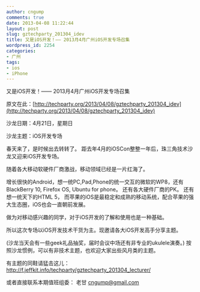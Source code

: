 ```yaml
---
author: cngump
comments: true
date: 2013-04-08 11:22:44
layout: post
slug: gztechparty_201304_idev
title: 又是iOS开发！—— 2013月4月广州iOS开发专场召集
wordpress_id: 2254
categories:
- 广州
tags:
- ios
- iPhone
---
```


又是iOS开发！—— 2013月4月广州iOS开发专场召集

原文在此：[http://techparty.org/2013/04/08/gztechparty_201304_idev](http://techparty.org/2013/04/08/gztechparty_201304_idev)

沙龙日期：4月21日，星期日

沙龙主题：iOS开发专场

春天来了，是时候出去转转了。 距去年4月的iOSCon整整一年后，珠三角技术沙龙又迎来iOS开发专场。

随着各大移动软硬件厂商激战，移动领域已经是一片红海了。

增长很快的Android，想一统PC,Pad,Phone的统一交互的微软的WP8，还有 BlackBerry 10, Firefox OS, Ubuntu for phone。 还有各大硬件厂商的PK。
还有想一统天下的HTML 5， 而苹果的iOS是最稳定和成熟的移动系统，配合苹果的强大生态圈，iOS也会一直朝前发展。

做为对移动感兴趣的同学，对于iOS开发的了解和使用也是一种基础。

所以这次专场以iOS开发技术干货为主。现邀请各大iOS开发高手分享主题。

(沙龙当天会有一些geek礼品抽奖，届时会议中场还有非专业的ukulele演奏。)
按照沙龙惯例，可以有非技术主题，也欢迎大家出些风月类的主题。

有主题的同鞋请猛击这儿： http://f.jeffkit.info/techparty/gztechparty_201304_lecturer/

或者直接联系本期值班组委： 老甘 cngump@gmail.com
